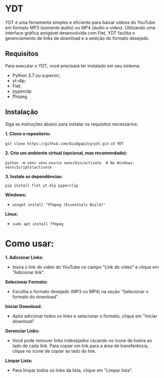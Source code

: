 # YDT

YDT é uma ferramenta simples e eficiente para baixar vídeos do YouTube em formato MP3 (somente áudio) ou MP4 (áudio e vídeo). Utilizando uma interface gráfica amigável desenvolvida com Flet, YDT facilita o gerenciamento de links de download e a seleção do formato desejado.

## Requisitos

Para executar o YDT, você precisará ter instalado em seu sistema:

- Python 3.7 ou superior;
- yt-dlp;
- Flet;
- pyperclip
- ffmpeg

## Instalação

Siga as instruções abaixo para instalar os requisitos necessários:

**1. Clone o repositório:**

`git clone https://github.com/GuiAgapito/ydt.git`
`cd YDT`

**2. Crie um ambiente virtual (opcional, mas recomendado):**

`python -m venv venv`
`source venv/bin/activate  # No Windows: venv\Scripts\activate`

**3. Instale as dependências:**

`pip install flet yt-dlp pyperclip`

**Windows:**
- `winget install "FFmpeg (Essentials Build)"`

**Linux:**
- `sudo apt install ffmpeg`

# Como usar:

**1. Adicionar Links:**

- Insira o link do vídeo do YouTube no campo "Link do vídeo" e clique em "Adicionar link".

**Selecionar Formato:**

- Escolha o formato desejado (MP3 ou MP4) na seção "Selecionar o formato do download".

**Iniciar Download:**

- Após adicionar todos os links e selecionar o formato, clique em "Iniciar download".

**Gerenciar Links:**

- Você pode remover links indesejados clicando no ícone de lixeira ao lado de cada link.
Para copiar um link para a área de transferência, clique no ícone de copiar ao lado do link.

**Limpar Lista:**

- Para limpar todos os links da lista, clique em "Limpar lista".
